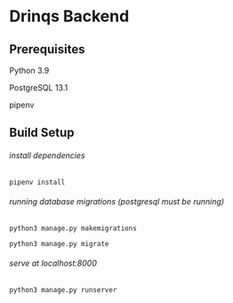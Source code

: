 # Drinqs Backend

## Prerequisites
Python 3.9

PostgreSQL 13.1

pipenv

## Build Setup

###### install dependencies
`pipenv install`

###### running database migrations (postgresql must be running)
`python3 manage.py makemigrations`

`python3 manage.py migrate`

###### serve at localhost:8000
`python3 manage.py runserver`
